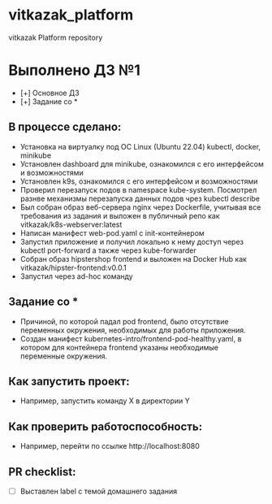 # vitkazak_platform
vitkazak Platform repository

# Выполнено ДЗ №1

 - [+] Основное ДЗ
 - [+] Задание со *

## В процессе сделано:
 - Установка на виртуалку под ОС Linux (Ubuntu 22.04) kubectl, docker, minikube
 - Установлен dashboard для minikube, ознакомился с его интерфейсом и возможностями
 - Установлен k9s, ознакомился с его интерфейсом и возможностями
 - Проверил перезапуск подов в namespace kube-system. Посмотрел разнве механизмы перезапуска данных подов чрез kubectl describe
 - Был собран образ веб-сервера nginx через Dockerfile, учитывая все требования из задания и выложен в публичный репо как vitkazak/k8s-webserver:latest
 - Написан манифест web-pod.yaml с init-контейнером
 - Запустил приложение и получил локально к нему доступ через kubectl port-forward а также через kube-forwarder
 - Собран образ hipstershop frontend и выложен на Docker Hub как vitkazak/hipster-frontend:v0.0.1
 - Запустил через ad-hoc команду

## Задание со *
 - Причиной, по которой падал pod frontend, было отсутствие переменных окружения, необходимых для работы приложения.
 - Создан манифест kubernetes-intro/frontend-pod-healthy.yaml, в котором для контейнера frontend указаны необходимые переменные окружения.

## Как запустить проект:
 - Например, запустить команду X в директории Y

## Как проверить работоспособность:
 - Например, перейти по ссылке http://localhost:8080

## PR checklist:
 - [ ] Выставлен label с темой домашнего задания
